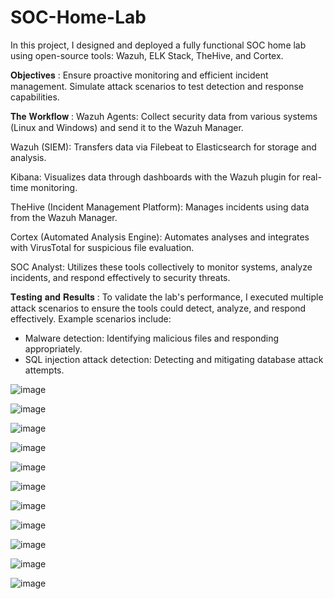 # SOC-Home-Lab
In this project, I designed and deployed a fully functional SOC home lab using open-source tools: Wazuh, ELK Stack, TheHive, and Cortex.

𝐎𝐛𝐣𝐞𝐜𝐭𝐢𝐯𝐞𝐬 :
Ensure proactive monitoring and efficient incident management.
Simulate attack scenarios to test detection and response capabilities.

𝐓𝐡𝐞 𝐖𝐨𝐫𝐤𝐟𝐥𝐨𝐰 :
Wazuh Agents: Collect security data from various systems (Linux and Windows) and send it to the Wazuh Manager.

Wazuh (SIEM): Transfers data via Filebeat to Elasticsearch for storage and analysis.

Kibana: Visualizes data through dashboards with the Wazuh plugin for real-time monitoring.

TheHive (Incident Management Platform): Manages incidents using data from the Wazuh Manager.

Cortex (Automated Analysis Engine): Automates analyses and integrates with VirusTotal for suspicious file evaluation.

SOC Analyst: Utilizes these tools collectively to monitor systems, analyze incidents, and respond effectively to security threats.

𝐓𝐞𝐬𝐭𝐢𝐧𝐠 𝐚𝐧𝐝 𝐑𝐞𝐬𝐮𝐥𝐭𝐬 :
To validate the lab's performance, I executed multiple attack scenarios to ensure the tools could detect, analyze, and respond effectively. Example scenarios include:
+ Malware detection: Identifying malicious files and responding appropriately.
+ SQL injection attack detection: Detecting and mitigating database attack attempts.

![image](https://github.com/user-attachments/assets/15e30627-7f5c-4bfe-8761-1469c1468c74)

![image](https://github.com/user-attachments/assets/a9e2744a-8b00-480d-993b-122344f28957)

![image](https://github.com/user-attachments/assets/c97bcfa6-622c-49c8-b5c6-8096e1aef006)

![image](https://github.com/user-attachments/assets/8afa37ad-568a-4864-909f-d0b9e29457c8)

![image](https://github.com/user-attachments/assets/9afcad2f-2609-4e61-9595-8ee0357a7e49)

![image](https://github.com/user-attachments/assets/da0b78e6-571f-4041-85a2-867f0cb2488e)

![image](https://github.com/user-attachments/assets/6eecd4d8-2162-4ca4-95ab-d5a2b6453636)

![image](https://github.com/user-attachments/assets/ea8b9765-c15e-486f-8166-c660b33ed857)

![image](https://github.com/user-attachments/assets/17465cc2-8622-454b-9fe5-38dc1bc959fe)

![image](https://github.com/user-attachments/assets/b48cc1fc-91b4-4a0f-bc73-d984e6cb0311)

![image](https://github.com/user-attachments/assets/1918f302-d29c-40b4-8afa-ada9a78c49a2)
